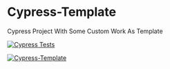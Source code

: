 # Cypress-Template
Cypress Project With Some Custom Work As Template

[![Cypress Tests](https://github.com/mohamedmoheyeldin/Cypress-Template/actions/workflows/cypress_tests.yml/badge.svg)](https://github.com/mohamedmoheyeldin/Cypress-Template/actions/workflows/cypress_tests.yml)

[![Cypress-Template](https://img.shields.io/endpoint?url=https://cloud.cypress.io/badge/simple/9ztpvz&style=flat&logo=cypress)](https://cloud.cypress.io/projects/9ztpvz/runs)